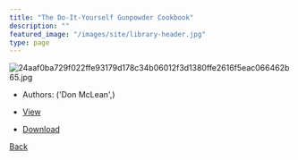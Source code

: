 ```yaml
---
title: "The Do-It-Yourself Gunpowder Cookbook"
description: ""
featured_image: "/images/site/library-header.jpg"
type: page
---
```


![24aaf0ba729f022ffe93179d178c34b06012f3d1380ffe2616f5eac066462b65.jpg](https://drive.google.com/uc?export=view&id=1bnkW2emY45oDrBJ_2zExluIGKWuE8SO3)
* Authors: ('Don McLean',)
* <a href="https://drive.google.com/uc?export=view&id=1YJwuF3mIU_eMPF3x_FEKSBJJKEBZGpIf" target="_blank">View</a>

* [Download](https://drive.google.com/uc?export=download&id=1YJwuF3mIU_eMPF3x_FEKSBJJKEBZGpIf)

[Back](/library/)
